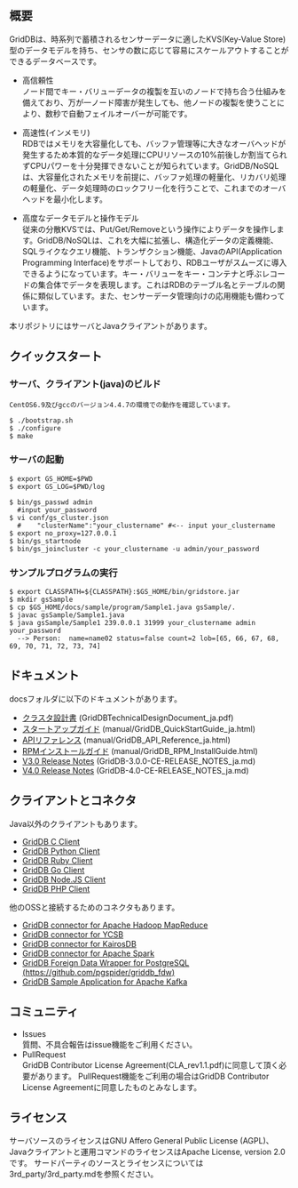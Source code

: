 ## 概要
  GridDBは、時系列で蓄積されるセンサーデータに適したKVS(Key-Value Store)型のデータモデルを持ち、センサの数に応じて容易にスケールアウトすることができるデータベースです。

  * 高信頼性  
    ノード間でキー・バリューデータの複製を互いのノードで持ち合う仕組みを備えており、万が一ノード障害が発生しても、他ノードの複製を使うことにより、数秒で自動フェイルオーバーが可能です。

  * 高速性(インメモリ)  
   RDBではメモリを大容量化しても、バッファ管理等に大きなオーバヘッドが発生するため本質的なデータ処理にCPUリソースの10%前後しか割当てられずCPUパワーを十分発揮できないことが知られています。GridDB/NoSQLは、大容量化されたメモリを前提に、バッファ処理の軽量化、リカバリ処理の軽量化、データ処理時のロックフリー化を行うことで、これまでのオーバヘッドを最小化します。

  * 高度なデータモデルと操作モデル  
    従来の分散KVSでは、Put/Get/Removeという操作によりデータを操作します。GridDB/NoSQLは、これを大幅に拡張し、構造化データの定義機能、SQLライクなクエリ機能、トランザクション機能、JavaのAPI(Application Programming Interface)をサポートしており、RDBユーザがスムーズに導入できるようになっています。キー・バリューをキー・コンテナと呼ぶレコードの集合体でデータを表現します。これはRDBのテーブル名とテーブルの関係に類似しています。また、センサーデータ管理向けの応用機能も備わっています。

  本リポジトリにはサーバとJavaクライアントがあります。

## クイックスタート
### サーバ、クライアント(java)のビルド
    CentOS6.9及びgccのバージョン4.4.7の環境での動作を確認しています。

    $ ./bootstrap.sh
    $ ./configure
    $ make 
    
### サーバの起動
    $ export GS_HOME=$PWD
    $ export GS_LOG=$PWD/log

    $ bin/gs_passwd admin
      #input your_password
    $ vi conf/gs_cluster.json
      #    "clusterName":"your_clustername" #<-- input your_clustername
    $ export no_proxy=127.0.0.1
    $ bin/gs_startnode
    $ bin/gs_joincluster -c your_clustername -u admin/your_password

### サンプルプログラムの実行
    $ export CLASSPATH=${CLASSPATH}:$GS_HOME/bin/gridstore.jar
    $ mkdir gsSample
    $ cp $GS_HOME/docs/sample/program/Sample1.java gsSample/.
    $ javac gsSample/Sample1.java
    $ java gsSample/Sample1 239.0.0.1 31999 your_clustername admin your_password
      --> Person:  name=name02 status=false count=2 lob=[65, 66, 67, 68, 69, 70, 71, 72, 73, 74]

## ドキュメント
  docsフォルダに以下のドキュメントがあります。

  * [クラスタ設計書](https://griddb.github.io/griddb_nosql/manual/GridDBTechnicalDesignDocument_ja.pdf) (GridDBTechnicalDesignDocument_ja.pdf)
  * [スタートアップガイド](https://griddb.github.io/griddb_nosql/manual/GridDB_QuickStartGuide_ja.html) (manual/GridDB_QuickStartGuide_ja.html)
  * [APIリファレンス](https://griddb.github.io/griddb_nosql/manual/GridDB_API_Reference_ja.html) (manual/GridDB_API_Reference_ja.html)
  * [RPMインストールガイド](https://griddb.github.io/griddb_nosql/manual/GridDB_RPM_InstallGuide.html) (manual/GridDB_RPM_InstallGuide.html)
  * [V3.0 Release Notes](docs/GridDB-3.0.0-CE-RELEASE_NOTES_ja.md) (GridDB-3.0.0-CE-RELEASE_NOTES_ja.md)
  * [V4.0 Release Notes](docs/GridDB-4.0-CE-RELEASE_NOTES_ja.md) (GridDB-4.0-CE-RELEASE_NOTES_ja.md)

## クライアントとコネクタ
  Java以外のクライアントもあります。
  * [GridDB C Client](https://github.com/griddb/c_client/blob/master/README_ja.md)
  * [GridDB Python Client](https://github.com/griddb/python_client)
  * [GridDB Ruby Client](https://github.com/griddb/griddb_client)
  * [GridDB Go Client](https://github.com/griddb/go_client)
  * [GridDB Node.JS Client](https://github.com/griddb/nodejs_client)
  * [GridDB PHP Client](https://github.com/griddb/php_client)

  他のOSSと接続するためのコネクタもあります。
  * [GridDB connector for Apache Hadoop MapReduce](https://github.com/griddb/griddb_hadoop_mapreduce/blob/master/README_ja.md)
  * [GridDB connector for YCSB](https://github.com/griddb/griddb_ycsb)
  * [GridDB connector for KairosDB](https://github.com/griddb/griddb_kairosdb)
  * [GridDB connector for Apache Spark](https://github.com/griddb/griddb_spark)
  * [GridDB Foreign Data Wrapper for PostgreSQL (https://github.com/pgspider/griddb_fdw)](https://github.com/pgspider/griddb_fdw)
  * [GridDB Sample Application for Apache Kafka](https://github.com/griddb/griddb_kafka_sample_app)

## コミュニティ
  * Issues  
    質問、不具合報告はissue機能をご利用ください。
  * PullRequest  
    GridDB Contributor License Agreement(CLA_rev1.1.pdf)に同意して頂く必要があります。
    PullRequest機能をご利用の場合はGridDB Contributor License Agreementに同意したものとみなします。

## ライセンス
  サーバソースのライセンスはGNU Affero General Public License (AGPL)、
  Javaクライアントと運用コマンドのライセンスはApache License, version 2.0です。
  サードパーティのソースとライセンスについては3rd_party/3rd_party.mdを参照ください。
